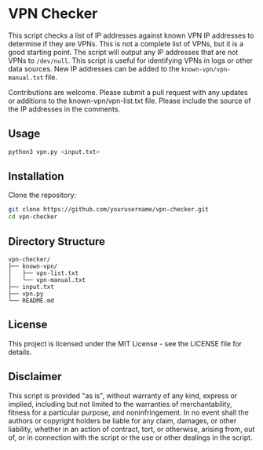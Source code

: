 # VPN Checker

This script checks a list of IP addresses against known VPN IP addresses to determine if they are VPNs. This is not a complete list of VPNs, but it is a good starting point. The script will output any IP addresses that are not VPNs to `/dev/null`. This script is useful for identifying VPNs in logs or other data sources. New IP addresses can be added to the `known-vpn/vpn-manual.txt` file.

Contributions are welcome. Please submit a pull request with any updates or additions to the known-vpn/vpn-list.txt file. Please include the source of the IP addresses in the comments.

## Usage

```bash
python3 vpn.py <input.txt>
```

## Installation
Clone the repository:

```bash
git clone https://github.com/yourusername/vpn-checker.git
cd vpn-checker
```

## Directory Structure
```
vpn-checker/
├── known-vpn/
│   ├── vpn-list.txt
│   └── vpn-manual.txt
├── input.txt
├── vpn.py
└── README.md
```

## License
This project is licensed under the MIT License - see the LICENSE file for details. 

## Disclaimer

This script is provided "as is", without warranty of any kind, express or implied, including but not limited to the warranties of merchantability, fitness for a particular purpose, and noninfringement. In no event shall the authors or copyright holders be liable for any claim, damages, or other liability, whether in an action of contract, tort, or otherwise, arising from, out of, or in connection with the script or the use or other dealings in the script.

